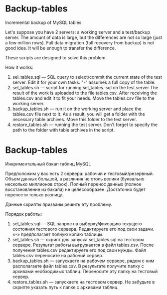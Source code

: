 # Backup-tables
Incremental backup of MySQL tables

Let's suppose you have 2 servers: a working server and a test/backup server.
The amount of data is large, but the differences are not so large (just a few million rows).
Full data migration (full recovery from backup) is not good idea.
It will be enough to transfer the difference.

These scripts are designed to solve this problem.

How it works:

1. sel_tables.sql — SQL query to select/commit the current state of the test server.
    Edit it for your own tasks.
    "-" assumes a full copy of the table.
2. sel_tables.sh — script for running sel_tables. sql on the test server
    The result of the work is uploaded to the file tables.csv.
    After receiving the tables.csv and edit it to fit your needs.
    Move the tables.csv file to the working server.
3. backup_tables.sh — run it on the working server and place the tables.csv file next to it.
    As a result, you will get a folder with the necessary table archives.
    Move this folder to the test server.
4. restore_tables.sh — running the test server.
    Don't forget to specify the path to the folder with table archives in the script.

# Backup-tables
Инкриментальный бэкап таблиц MySQL

Предположим у вас есть 2 сервера: рабочий и тестовый/резервный.
Объем данных большой, а различия не столь велики (буквально несколько миллионов строк).
Полный перенос данных (полное восстановление из бэкапа) не целесообразен.
Достаточно будет перенести только разницу.

Данные скрипты призваны решить эту проблему.

Порядок работы:

1. sel_tables.sql — SQL запрос на выборку/фиксацию текущего состояния тестового сервера.
	Редактируете его под свои задачи.
	«-» предполагает полную копию таблицы.
2. sel_tables.sh — скрипт для запуска sel_tables.sql на тестовом сервере.
	Результат работы выгружается в файл tables.csv.
	После получения tables.csv редактируете его под свои нужды.
	Файл tables.csv переносите на рабочий сервер.
3. backup_tables.sh — запускаете на рабочем сервере, рядом с ним располагаете файл tables.csv.
	В результате получите папку с архивами необходимых таблиц.
	Переносите эту папку на тестовый сервер.
3. restore_tables.sh — запускаете на тестовом сервер.
	Не забудьте в скрипте указать путь к папке с архивами таблиц.
